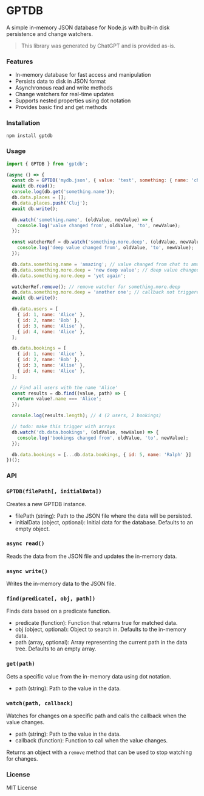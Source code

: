 # GPTDB

A simple in-memory JSON database for Node.js with built-in disk persistence and change watchers.

> This library was generated by ChatGPT and is provided as-is.

### Features
- In-memory database for fast access and manipulation
- Persists data to disk in JSON format
- Asynchronous read and write methods
- Change watchers for real-time updates
- Supports nested properties using dot notation
- Provides basic find and get methods

### Installation
```bash
npm install gptdb
```

### Usage

```javascript
import { GPTDB } from 'gptdb';

(async () => {
  const db = GPTDB('mydb.json', { value: 'test', something: { name: 'chat', more: { deep: 'value' } }, bookings: [] });
  await db.read();
  console.log(db.get('something.name'));
  db.data.places = [];
  db.data.places.push('Cluj');
  await db.write();

  db.watch('something.name', (oldValue, newValue) => {
    console.log('value changed from', oldValue, 'to', newValue);
  });

  const watcherRef = db.watch('something.more.deep', (oldValue, newValue) => {
    console.log('deep value changed from', oldValue, 'to', newValue);
  });

  db.data.something.name = 'amazing'; // value changed from chat to amazing
  db.data.something.more.deep = 'new deep value'; // deep value changed from value to new deep value
  db.data.something.more.deep = 'yet again';

  watcherRef.remove(); // remove watcher for something.more.deep
  db.data.something.more.deep = 'another one'; // callback not triggered
  await db.write();

  db.data.users = [
    { id: 1, name: 'Alice' },
    { id: 2, name: 'Bob' },
    { id: 3, name: 'Alise' },
    { id: 4, name: 'Alice' },
  ];

  db.data.bookings = [
    { id: 1, name: 'Alice' },
    { id: 2, name: 'Bob' },
    { id: 3, name: 'Alise' },
    { id: 4, name: 'Alice' },
  ];

  // Find all users with the name 'Alice'
  const results = db.find((value, path) => {
    return value?.name === 'Alice';
  });

  console.log(results.length); // 4 (2 users, 2 bookings)

  // todo: make this trigger with arrays
  db.watch('db.data.bookings', (oldValue, newValue) => {
    console.log('bookings changed from', oldValue, 'to', newValue);
  });

  db.data.bookings = [...db.data.bookings, { id: 5, name: 'Ralph' }]
})();
```

### API
### `GPTDB(filePath[, initialData])`
Creates a new GPTDB instance.

- filePath (string): Path to the JSON file where the data will be persisted.
- initialData (object, optional): Initial data for the database. Defaults to an empty object.

### `async read()`
Reads the data from the JSON file and updates the in-memory data.

### `async write()`
Writes the in-memory data to the JSON file.

### `find(predicate[, obj, path])`
Finds data based on a predicate function.

- predicate (function): Function that returns true for matched data.
- obj (object, optional): Object to search in. Defaults to the in-memory data.
- path (array, optional): Array representing the current path in the data tree. Defaults to an empty array.

### `get(path)`
Gets a specific value from the in-memory data using dot notation.

- path (string): Path to the value in the data.

### `watch(path, callback)`
Watches for changes on a specific path and calls the callback when the value changes.

- path (string): Path to the value in the data.
- callback (function): Function to call when the value changes.

Returns an object with a `remove` method that can be used to stop watching for changes.

### License
MIT License